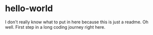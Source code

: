 # hello-world

I don't really know what to put in here because this is just a readme. Oh well.
First step in a long coding journey right here.
